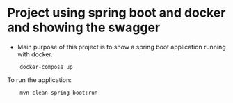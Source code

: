 # Project using spring boot and docker and showing the swagger

* Main purpose of this project is to show a spring boot application running with docker.

```docker
    docker-compose up
```

To run the application:

```
    mvn clean spring-boot:run
```